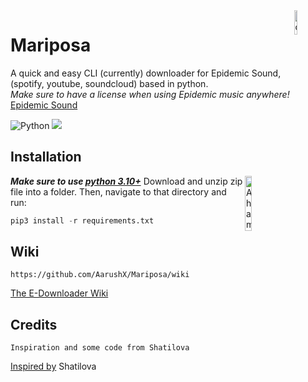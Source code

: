 <img src = "https://cdn.iconscout.com/icon/free/png-64/download-1851078-1569228.png" alt="downloader jpg" width=10% align="right"/>

# Mariposa
A quick and easy CLI (currently) downloader for Epidemic Sound, (spotify, youtube, soundcloud) based in python.\
*Make sure to have a license when using Epidemic music anywhere!*\
[Epidemic Sound](https://www.epidemicsound.com)

![Python](https://img.shields.io/badge/-Made%20in%20Python-eb5234?logo=python&logoColor=fff) ![](https://visitor-badge.glitch.me/badge?page_id=aarushx,epidemixdx) 
## Installation 
<img src="http://mobileimages.lowes.com/productimages/36dee6f7-6acd-42a9-bb5d-f994138ea37e/04938596.jpg" alt="A hammer" width="15%" align="right" left="20px"></img>
***Make sure to use [python 3.10+](https://www.python.org/downloads/)***
Download and unzip zip file into a folder.
Then, navigate to that directory and run:
```python
pip3 install -r requirements.txt
```
## Wiki
```
https://github.com/AarushX/Mariposa/wiki
```
[The E-Downloader Wiki](https://github.com/AarushX/Mariposa/wiki)
## Credits
```
Inspiration and some code from Shatilova
```
[Inspired by](https://github.com/Shatilova/Epidemic-Sound-Albums-Downloader) Shatilova
